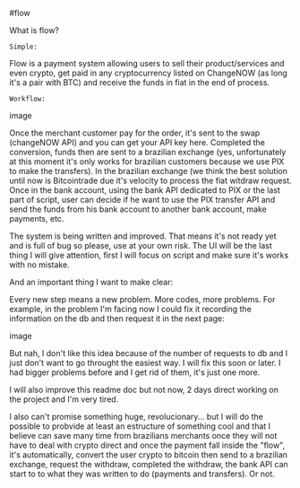 #flow

What is flow?

    Simple:

Flow is a payment system allowing users to sell their product/services and even crypto, get paid in any cryptocurrency listed on ChangeNOW (as long it's a pair with BTC) and receive the funds in fiat in the end of process.

    Workflow:

image

Once the merchant customer pay for the order, it's sent to the swap (changeNOW API) and you can get your API key here. Completed the conversion, funds then are sent to a brazilian exchange (yes, unfortunately at this moment it's only works for brazilian customers because we use PIX to make the transfers). In the brazilian exchange (we think the best solution until now is Bitcointrade due it's velocity to process the fiat witdraw request. Once in the bank account, using the bank API dedicated to PIX or the last part of script, user can decide if he want to use the PIX transfer API and send the funds from his bank account to another bank account, make payments, etc.

The system is being written and improved. That means it's not ready yet and is full of bug so please, use at your own risk. The UI will be the last thing I will give attention, first I will focus on script and make sure it's works with no mistake.

And an important thing I want to make clear:

Every new step means a new problem. More codes, more problems. For example, in the problem I'm facing now I could fix it recording the information on the db and then request it in the next page:

image

But nah, I don't like this idea because of the number of requests to db and I just don't want to go throught the easiest way. I will fix this soon or later. I had bigger problems before and I get rid of them, it's just one more.

I will also improve this readme doc but not now, 2 days direct working on the project and I'm very tired.

I also can't promise something huge, revolucionary... but I will do the possible to probvide at least an estructure of something cool and that I believe can save many time from brazilians merchants once they will not have to deal with crypto direct and once the payment fall inside the "flow", it's automatically, convert the user crypto to bitcoin then send to a brazilian exchange, request the withdraw, completed the withdraw, the bank API can start to to what they was written to do (payments and transfers). Or not.

